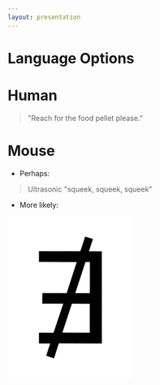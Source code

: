 ```yaml
---
layout: presentation
---
```


# [](#header-1) Language Options

# [](#header-2) Human

> "Reach for the food pellet please."

# [](#header-2) Mouse

* Perhaps:

> Ultrasonic "squeek, squeek, squeek"

* More likely:

[![](assets/img/does-not-exist.png)](r2d2)
